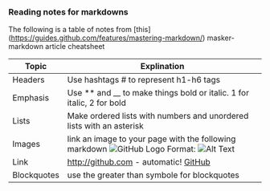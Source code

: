 ### Reading notes for markdowns

The following is a table of notes from [this] (https://guides.github.com/features/mastering-markdown/) masker-markdown article cheatsheet


Topic | Explination
------------ | -------------
Headers | Use hashtags # to represent h1-h6 tags
Emphasis | Use ** and __ to make things bold or italic. 1 for italic, 2 for bold
Lists | Make ordered lists with numbers and unordered lists with an asterisk
Images | link an image to your page with the following markdown ![GitHub Logo](/images/logo.png) Format: ![Alt Text](url)
Link | http://github.com - automatic! [GitHub](http://github.com)
Blockquotes | use the greater than symbole for blockquotes
